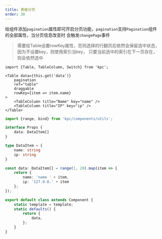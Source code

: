 ```yaml
---
title: 表格分页
order: 30
---
```


给组件添加`pagination`属性即可开启分页功能，`pagination`支持`Pagination`组件的全部属性，当分页信息改变时
会触发`changePage`事件

> 需要给Table设置rowKey属性，否则选择的行翻页后依然会保留选中状态，因为不设置key，则使用索引当key，
> 只要当前选中的索引在下一页存在，则会依然选中

```vdt
import {Table, TableColumn, Switch} from 'kpc';

<Table data={this.get('data')}
    pagination
    ref="table"
    draggable
    rowKey={item => item.name}
>
    <TableColumn title="Name" key="name" />
    <TableColumn title="IP" key="ip" />
</Table>
```

```ts
import {range, bind} from 'kpc/components/utils';

interface Props {
    data: DataItem[]
}

type DataItem = {
    name: string
    ip: string
}

const data: DataItem[] = range(1, 20).map(item => {
    return {
        name: 'name ' + item,
        ip: '127.0.0.' + item
    };
});

export default class extends Component {
    static template = template;
    static defaults() {
        return {
            data, 
        };
    }
}
```
